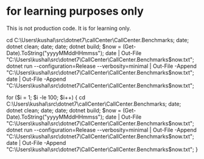 # for learning purposes only

This is not production code. 
It is for learning only. 


cd C:\Users\kushal\src\dotnet7\callCenter\CallCenter.Benchmarks\; date; dotnet clean; date; date; dotnet build; $now = (Get-Date).ToString("yyyyMMddHHmmss"); date | Out-File "C:\Users\kushal\src\dotnet7\CallCenter\CallCenter.Benchmarks\$now.txt"; dotnet run --configuration=Release --verbosity=minimal  | Out-File -Append "C:\Users\kushal\src\dotnet7\CallCenter\CallCenter.Benchmarks\$now.txt"; date  | Out-File -Append "C:\Users\kushal\src\dotnet7\CallCenter\CallCenter.Benchmarks\$now.txt";



for ($i = 1; $i -le 100; $i++) { cd C:\Users\kushal\src\dotnet7\callCenter\CallCenter.Benchmarks\; date; dotnet clean; date; date; dotnet build; $now = (Get-Date).ToString("yyyyMMddHHmmss"); date | Out-File "C:\Users\kushal\src\dotnet7\CallCenter\CallCenter.Benchmarks\$now.txt"; dotnet run --configuration=Release --verbosity=minimal  | Out-File -Append "C:\Users\kushal\src\dotnet7\CallCenter\CallCenter.Benchmarks\$now.txt"; date  | Out-File -Append "C:\Users\kushal\src\dotnet7\CallCenter\CallCenter.Benchmarks\$now.txt"; }

